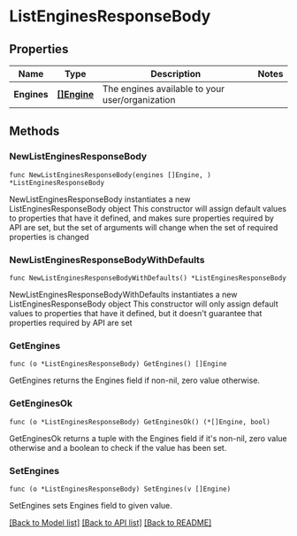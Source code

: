 # ListEnginesResponseBody

## Properties

Name | Type | Description | Notes
------------ | ------------- | ------------- | -------------
**Engines** | [**[]Engine**](Engine.md) | The engines available to your user/organization | 

## Methods

### NewListEnginesResponseBody

`func NewListEnginesResponseBody(engines []Engine, ) *ListEnginesResponseBody`

NewListEnginesResponseBody instantiates a new ListEnginesResponseBody object
This constructor will assign default values to properties that have it defined,
and makes sure properties required by API are set, but the set of arguments
will change when the set of required properties is changed

### NewListEnginesResponseBodyWithDefaults

`func NewListEnginesResponseBodyWithDefaults() *ListEnginesResponseBody`

NewListEnginesResponseBodyWithDefaults instantiates a new ListEnginesResponseBody object
This constructor will only assign default values to properties that have it defined,
but it doesn't guarantee that properties required by API are set

### GetEngines

`func (o *ListEnginesResponseBody) GetEngines() []Engine`

GetEngines returns the Engines field if non-nil, zero value otherwise.

### GetEnginesOk

`func (o *ListEnginesResponseBody) GetEnginesOk() (*[]Engine, bool)`

GetEnginesOk returns a tuple with the Engines field if it's non-nil, zero value otherwise
and a boolean to check if the value has been set.

### SetEngines

`func (o *ListEnginesResponseBody) SetEngines(v []Engine)`

SetEngines sets Engines field to given value.



[[Back to Model list]](../README.md#documentation-for-models) [[Back to API list]](../README.md#documentation-for-api-endpoints) [[Back to README]](../README.md)


